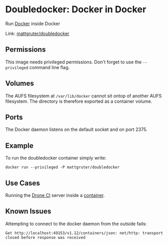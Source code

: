 # Doubledocker: Docker in Docker

Run [Docker](http://docker.io/) inside Docker

Link: [mattgruter/doubledocker](https://registry.hub.docker.com/u/mattgruter/doubledocker/)


## Permissions
This image needs privileged permissions. Don't forget to use the `--privileged` command line flag.

## Volumes
The AUFS filesystem at `/var/lib/docker` cannot sit ontop of another AUFS filesystem. The directory is therefore exported as a container volume. 

## Ports
The Docker daemon listens on the default socket and on port 2375.

## Example
To run the doubledocker container simply write:
    
    docker run --privileged -P mattgruter/doubledocker


## Use Cases
Running the [Drone CI](http://drone.io/) server inside a [container](https://registry.hub.docker.com/u/mattgruter/drone/).


## Known Issues
Attempting to connect to the docker daemon from the outside fails:

    Get http://localhost:49153/v1.12/containers/json: net/http: transport closed before response was received



